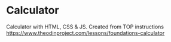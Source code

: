 # Calculator
Calculator with HTML, CSS &amp; JS. Created from TOP instructions https://www.theodinproject.com/lessons/foundations-calculator
